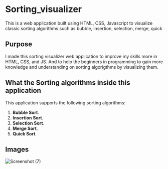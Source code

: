 # Sorting_visualizer

This is a web application built using HTML, CSS, Javascript to visualize classic sorting algorithms such as bubble, insertion, selection, merge, quick 

## Purpose

I made this sorting visualizer web application to improve my skills more in
HTML, CSS, and JS. And to help the beginners in programming to gain more knowledge and understanding on sorting algorigthms by visualizing them.

## What the Sorting algorithms inside this application

This application supports the following sorting algorithms:

1. **Bubble Sort**.
2. **Insertion Sort**.
3. **Selection Sort**.
4. **Merge Sort**.
5. **Quick Sort**.

   
## Images
![Screenshot (7)](https://github.com/user-attachments/assets/3c5e0129-4521-407f-bf82-09e07f348cb0)

